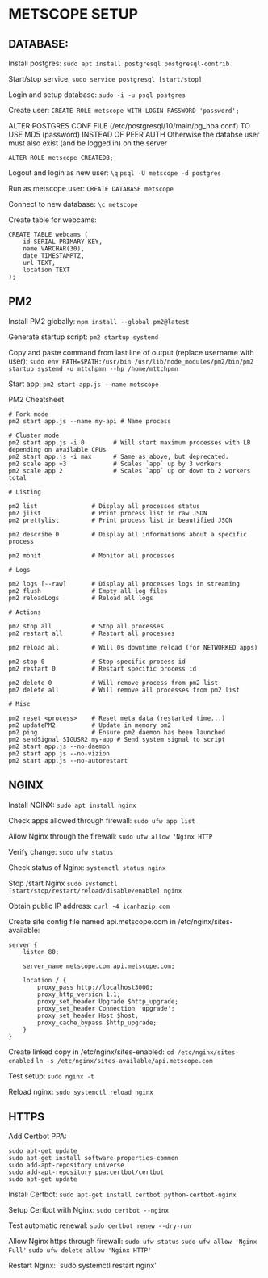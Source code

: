 # METSCOPE SETUP

## DATABASE:

Install postgres:
`sudo apt install postgresql postgresql-contrib`

Start/stop service:
`sudo service postgresql [start/stop]`

Login and setup database:
`sudo -i -u psql postgres`

Create user:
`CREATE ROLE metscope WITH LOGIN PASSWORD 'password';`

ALTER POSTGRES CONF FILE (/etc/postgresql/10/main/pg_hba.conf) TO USE MD5 (password) INSTEAD OF PEER AUTH
Otherwise the databse user must also exist (and be logged in) on the server

`ALTER ROLE metscope CREATEDB;`

Logout and login as new user:
`\q`
`psql -U metscope -d postgres`

Run as metscope user:
`CREATE DATABASE metscope`

Connect to new database:
`\c metscope`

Create table for webcams:

```
CREATE TABLE webcams (
    id SERIAL PRIMARY KEY,
    name VARCHAR(30),
    date TIMESTAMPTZ,
    url TEXT,
    location TEXT
);
```

## PM2

Install PM2 globally:
`npm install --global pm2@latest`

Generate startup script:
`pm2 startup systemd`

Copy and paste command from last line of output (replace username with user):
`sudo env PATH=$PATH:/usr/bin /usr/lib/node_modules/pm2/bin/pm2 startup systemd -u mttchpmn --hp /home/mttchpmn`

Start app:
`pm2 start app.js --name metscope`

PM2 Cheatsheet

```
# Fork mode
pm2 start app.js --name my-api # Name process

# Cluster mode
pm2 start app.js -i 0        # Will start maximum processes with LB depending on available CPUs
pm2 start app.js -i max      # Same as above, but deprecated.
pm2 scale app +3             # Scales `app` up by 3 workers
pm2 scale app 2              # Scales `app` up or down to 2 workers total

# Listing

pm2 list               # Display all processes status
pm2 jlist              # Print process list in raw JSON
pm2 prettylist         # Print process list in beautified JSON

pm2 describe 0         # Display all informations about a specific process

pm2 monit              # Monitor all processes

# Logs

pm2 logs [--raw]       # Display all processes logs in streaming
pm2 flush              # Empty all log files
pm2 reloadLogs         # Reload all logs

# Actions

pm2 stop all           # Stop all processes
pm2 restart all        # Restart all processes

pm2 reload all         # Will 0s downtime reload (for NETWORKED apps)

pm2 stop 0             # Stop specific process id
pm2 restart 0          # Restart specific process id

pm2 delete 0           # Will remove process from pm2 list
pm2 delete all         # Will remove all processes from pm2 list

# Misc

pm2 reset <process>    # Reset meta data (restarted time...)
pm2 updatePM2          # Update in memory pm2
pm2 ping               # Ensure pm2 daemon has been launched
pm2 sendSignal SIGUSR2 my-app # Send system signal to script
pm2 start app.js --no-daemon
pm2 start app.js --no-vizion
pm2 start app.js --no-autorestart
```

## NGINX

Install NGINX:
`sudo apt install nginx`

Check apps allowed through firewall:
`sudo ufw app list`

Allow Nginx through the firewall:
`sudo ufw allow 'Nginx HTTP`

Verify change:
`sudo ufw status`

Check status of Nginx:
`systemctl status nginx`

Stop /start Nginx
`sudo systemctl [start/stop/restart/reload/disable/enable] nginx`

Obtain public IP address:
`curl -4 icanhazip.com`

Create site config file named api.metscope.com in /etc/nginx/sites-available:

```
server {
    listen 80;

    server_name metscope.com api.metscope.com;

    location / {
        proxy_pass http://localhost3000;
        proxy_http_version 1.1;
        proxy_set_header Upgrade $http_upgrade;
        proxy_set_header Connection 'upgrade';
        proxy_set_header Host $host;
        proxy_cache_bypass $http_upgrade;
    }
}
```

Create linked copy in /etc/nginx/sites-enabled:
`cd /etc/nginx/sites-enabled`
`ln -s /etc/nginx/sites-available/api.metscope.com`

Test setup:
`sudo nginx -t`

Reload nginx:
`sudo systemctl reload nginx`

## HTTPS

Add Certbot PPA:

```
sudo apt-get update
sudo apt-get install software-properties-common
sudo add-apt-repository universe
sudo add-apt-repository ppa:certbot/certbot
sudo apt-get update
```

Install Certbot:
`sudo apt-get install certbot python-certbot-nginx`

Setup Certbot with Nginx:
`sudo certbot --nginx`

Test automatic renewal:
`sudo certbot renew --dry-run`

Allow Nginx https through firewall:
`sudo ufw status`
`sudo ufw allow 'Nginx Full'`
`sudo ufw delete allow 'Nginx HTTP'`

Restart Nginx:
`sudo systemctl restart nginx'
